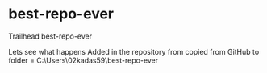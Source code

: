 # best-repo-ever
Trailhead best-repo-ever

Lets see what happens
Added in the repository from copied from GitHub to folder = C:\Users\02kadas59\best-repo-ever

